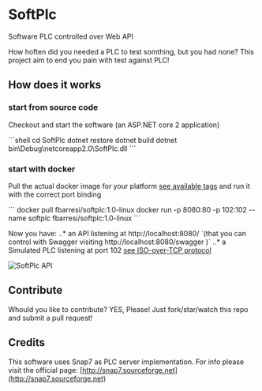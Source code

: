 # SoftPlc
Software PLC controlled over Web API

How hoften did you needed a PLC to test somthing, but you had none?
This project aim to end you pain with test against PLC!

## How does it works

### start from source code 
Checkout and start the software (an ASP.NET core 2 application)

´´´shell
cd SoftPlc
dotnet restore
dotnet build
dotnet bin\Debug\netcoreapp2.0\SoftPlc.dll
´´´

### start with docker
Pull the actual docker image for your platform [see available tags](https://hub.docker.com/r/fbarresi/softplc/tags/) and run it with the correct port binding

´´´
docker pull fbarresi/softplc:1.0-linux
docker run -p 8080:80 -p 102:102 --name softplc fbarresi/softplc:1.0-linux
´´´


Now you have: 
..* an API listening at http://localhost:8080/ ´(that you can control with Swagger visiting http://localhost:8080/swagger )´
..* a Simulated PLC listening at port 102 [see ISO-over-TCP protocol](https://tools.ietf.org/html/rfc1006)

![SoftPlc API](https://github.com/fbarresi/SoftPlc/raw/master/img/SoftPlc_API.png "Api")

## Contribute

Whould you like to contribute? YES, Please! Just fork/star/watch this repo and submit a pull request!

## Credits

This software uses Snap7 as PLC server implementation.
For info please visit the official page: [http://snap7.sourceforge.net](http://snap7.sourceforge.net)